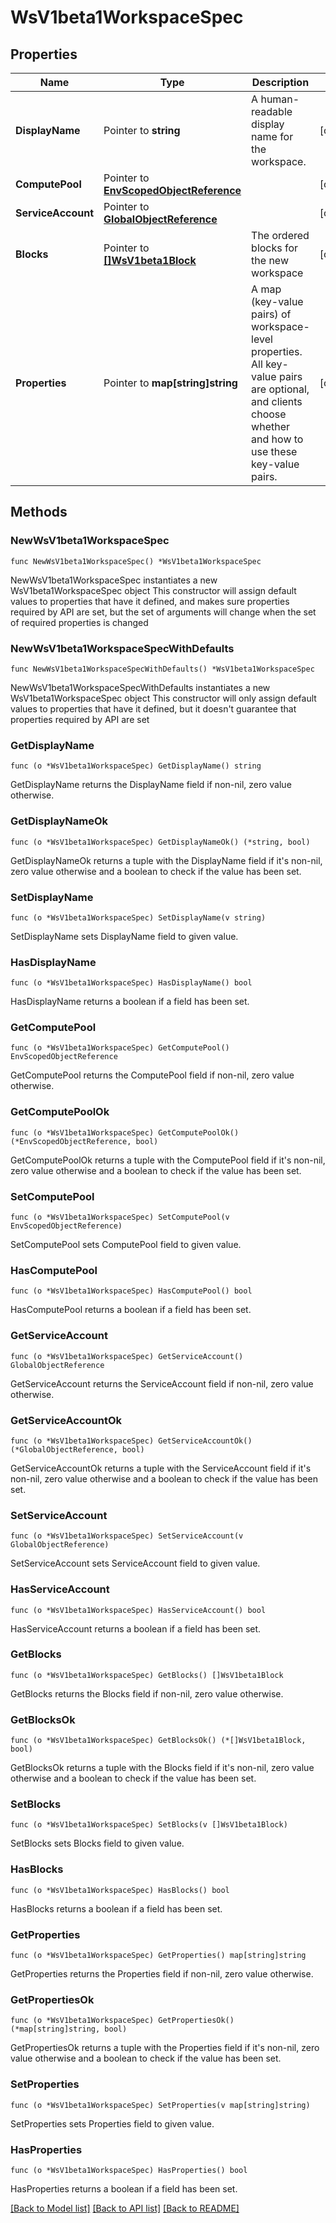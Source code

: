 # WsV1beta1WorkspaceSpec

## Properties

Name | Type | Description | Notes
------------ | ------------- | ------------- | -------------
**DisplayName** | Pointer to **string** | A human-readable display name for the workspace. | [optional] 
**ComputePool** | Pointer to [**EnvScopedObjectReference**](EnvScopedObjectReference.md) |  | [optional] 
**ServiceAccount** | Pointer to [**GlobalObjectReference**](GlobalObjectReference.md) |  | [optional] 
**Blocks** | Pointer to [**[]WsV1beta1Block**](WsV1beta1Block.md) | The ordered blocks for the new workspace | [optional] 
**Properties** | Pointer to **map[string]string** | A map (key-value pairs) of workspace-level properties. All key-value pairs are optional, and clients choose whether and how to use these key-value pairs. | [optional] 

## Methods

### NewWsV1beta1WorkspaceSpec

`func NewWsV1beta1WorkspaceSpec() *WsV1beta1WorkspaceSpec`

NewWsV1beta1WorkspaceSpec instantiates a new WsV1beta1WorkspaceSpec object
This constructor will assign default values to properties that have it defined,
and makes sure properties required by API are set, but the set of arguments
will change when the set of required properties is changed

### NewWsV1beta1WorkspaceSpecWithDefaults

`func NewWsV1beta1WorkspaceSpecWithDefaults() *WsV1beta1WorkspaceSpec`

NewWsV1beta1WorkspaceSpecWithDefaults instantiates a new WsV1beta1WorkspaceSpec object
This constructor will only assign default values to properties that have it defined,
but it doesn't guarantee that properties required by API are set

### GetDisplayName

`func (o *WsV1beta1WorkspaceSpec) GetDisplayName() string`

GetDisplayName returns the DisplayName field if non-nil, zero value otherwise.

### GetDisplayNameOk

`func (o *WsV1beta1WorkspaceSpec) GetDisplayNameOk() (*string, bool)`

GetDisplayNameOk returns a tuple with the DisplayName field if it's non-nil, zero value otherwise
and a boolean to check if the value has been set.

### SetDisplayName

`func (o *WsV1beta1WorkspaceSpec) SetDisplayName(v string)`

SetDisplayName sets DisplayName field to given value.

### HasDisplayName

`func (o *WsV1beta1WorkspaceSpec) HasDisplayName() bool`

HasDisplayName returns a boolean if a field has been set.

### GetComputePool

`func (o *WsV1beta1WorkspaceSpec) GetComputePool() EnvScopedObjectReference`

GetComputePool returns the ComputePool field if non-nil, zero value otherwise.

### GetComputePoolOk

`func (o *WsV1beta1WorkspaceSpec) GetComputePoolOk() (*EnvScopedObjectReference, bool)`

GetComputePoolOk returns a tuple with the ComputePool field if it's non-nil, zero value otherwise
and a boolean to check if the value has been set.

### SetComputePool

`func (o *WsV1beta1WorkspaceSpec) SetComputePool(v EnvScopedObjectReference)`

SetComputePool sets ComputePool field to given value.

### HasComputePool

`func (o *WsV1beta1WorkspaceSpec) HasComputePool() bool`

HasComputePool returns a boolean if a field has been set.

### GetServiceAccount

`func (o *WsV1beta1WorkspaceSpec) GetServiceAccount() GlobalObjectReference`

GetServiceAccount returns the ServiceAccount field if non-nil, zero value otherwise.

### GetServiceAccountOk

`func (o *WsV1beta1WorkspaceSpec) GetServiceAccountOk() (*GlobalObjectReference, bool)`

GetServiceAccountOk returns a tuple with the ServiceAccount field if it's non-nil, zero value otherwise
and a boolean to check if the value has been set.

### SetServiceAccount

`func (o *WsV1beta1WorkspaceSpec) SetServiceAccount(v GlobalObjectReference)`

SetServiceAccount sets ServiceAccount field to given value.

### HasServiceAccount

`func (o *WsV1beta1WorkspaceSpec) HasServiceAccount() bool`

HasServiceAccount returns a boolean if a field has been set.

### GetBlocks

`func (o *WsV1beta1WorkspaceSpec) GetBlocks() []WsV1beta1Block`

GetBlocks returns the Blocks field if non-nil, zero value otherwise.

### GetBlocksOk

`func (o *WsV1beta1WorkspaceSpec) GetBlocksOk() (*[]WsV1beta1Block, bool)`

GetBlocksOk returns a tuple with the Blocks field if it's non-nil, zero value otherwise
and a boolean to check if the value has been set.

### SetBlocks

`func (o *WsV1beta1WorkspaceSpec) SetBlocks(v []WsV1beta1Block)`

SetBlocks sets Blocks field to given value.

### HasBlocks

`func (o *WsV1beta1WorkspaceSpec) HasBlocks() bool`

HasBlocks returns a boolean if a field has been set.

### GetProperties

`func (o *WsV1beta1WorkspaceSpec) GetProperties() map[string]string`

GetProperties returns the Properties field if non-nil, zero value otherwise.

### GetPropertiesOk

`func (o *WsV1beta1WorkspaceSpec) GetPropertiesOk() (*map[string]string, bool)`

GetPropertiesOk returns a tuple with the Properties field if it's non-nil, zero value otherwise
and a boolean to check if the value has been set.

### SetProperties

`func (o *WsV1beta1WorkspaceSpec) SetProperties(v map[string]string)`

SetProperties sets Properties field to given value.

### HasProperties

`func (o *WsV1beta1WorkspaceSpec) HasProperties() bool`

HasProperties returns a boolean if a field has been set.


[[Back to Model list]](../README.md#documentation-for-models) [[Back to API list]](../README.md#documentation-for-api-endpoints) [[Back to README]](../README.md)


